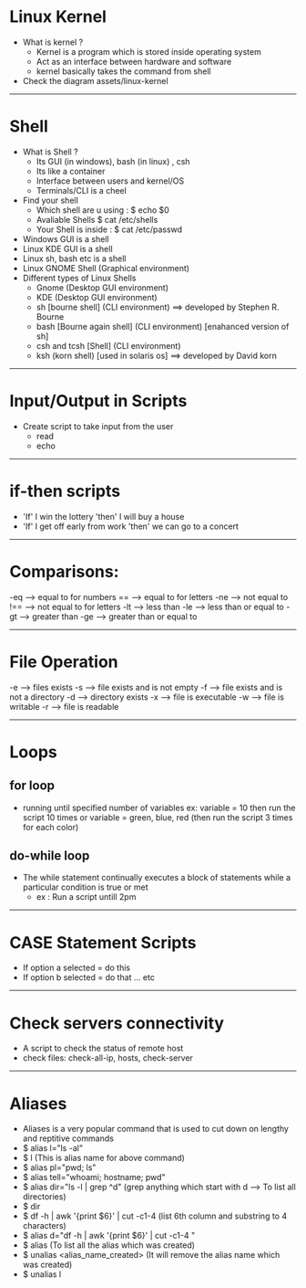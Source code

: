 # Linux Kernel

- What is kernel ?
  - Kernel is a program which is stored inside operating system
  - Act as an interface between hardware and software
  - kernel basically takes the command from shell
- Check the diagram assets/linux-kernel

---

# Shell

- What is Shell ?
  - Its GUI (in windows), bash (in linux) , csh
  - Its like a container
  - Interface between users and kernel/OS
  - Terminals/CLI is a cheel
- Find your shell
  - Which shell are u using : $ echo $0
  - Avaliable Shells \$ cat /etc/shells
  - Your Shell is inside : \$ cat /etc/passwd
- Windows GUI is a shell
- Linux KDE GUI is a shell
- Linux sh, bash etc is a shell
- Linux GNOME Shell (Graphical environment)
- Different types of Linux Shells
  - Gnome (Desktop GUI environment)
  - KDE (Desktop GUI environment)
  - sh [bourne shell] (CLI environment) ==> developed by Stephen R. Bourne
  - bash [Bourne again shell] (CLI environment) [enahanced version of sh]
  - csh and tcsh [Shell] (CLI environment)
  - ksh (korn shell) [used in solaris os] ==> developed by David korn

---

# Input/Output in Scripts

- Create script to take input from the user
  - read
  - echo

---

# if-then scripts

- 'If' I win the lottery 'then' I will buy a house
- 'If' I get off early from work 'then' we can go to a concert

---

# Comparisons:

-eq --> equal to for numbers
== --> equal to for letters
-ne --> not equal to
!== --> not equal to for letters
-lt --> less than
-le --> less than or equal to
-gt --> greater than
-ge --> greater than or equal to

---

# File Operation

-e --> files exists
-s --> file exists and is not empty
-f --> file exists and is not a directory
-d --> directory exists
-x --> file is executable
-w --> file is writable
-r --> file is readable

---

# Loops

## for loop

- running until specified number of variables ex: variable = 10 then run the script 10 times or variable = green, blue, red (then run the script 3 times for each color)

## do-while loop

- The while statement continually executes a block of statements while a particular condition is true or met
  - ex : Run a script untill 2pm

---

# CASE Statement Scripts

- If option a selected = do this
- If option b selected = do that ... etc

---

# Check servers connectivity

- A script to check the status of remote host
- check files: check-all-ip, hosts, check-server

---

# Aliases

- Aliases is a very popular command that is used to cut down on lengthy and reptitive commands
- \$ alias l="ls -al"
- \$ l (This is alias name for above command)
- \$ alias pl="pwd; ls"
- \$ alias tell="whoami; hostname; pwd"
- \$ alias dir="ls -l | grep ^d" (grep anything which start with d --> To list all directories)
- \$ dir
- $ df -h | awk '{print $6}' | cut -c1-4 (list 6th column and substring to 4 characters)
- $ alias d="df -h | awk '{print \$6}' | cut -c1-4 "
- \$ alias (To list all the alias which was created)
- \$ unalias <alias_name_created> (It will remove the alias name which was created)
- \$ unalias l

